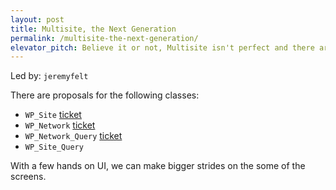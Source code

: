 ```yaml
---
layout: post
title: Multisite, the Next Generation
permalink: /multisite-the-next-generation/
elevator_pitch: Believe it or not, Multisite isn't perfect and there are some improvements we can make for the future
---
```


Led by: `jeremyfelt`

There are proposals for the following classes:

* `WP_Site` [ticket](https://core.trac.wordpress.org/ticket/32450)
* `WP_Network` [ticket](https://core.trac.wordpress.org/ticket/31985)
* `WP_Network_Query` [ticket](https://core.trac.wordpress.org/ticket/32504)
* `WP_Site_Query`

With a few hands on UI, we can make bigger strides on the some of the screens.